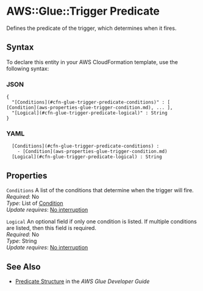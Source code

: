 # AWS::Glue::Trigger Predicate<a name="aws-properties-glue-trigger-predicate"></a>

Defines the predicate of the trigger, which determines when it fires\.

## Syntax<a name="aws-properties-glue-trigger-predicate-syntax"></a>

To declare this entity in your AWS CloudFormation template, use the following syntax:

### JSON<a name="aws-properties-glue-trigger-predicate-syntax.json"></a>

```
{
  "[Conditions](#cfn-glue-trigger-predicate-conditions)" : [ [Condition](aws-properties-glue-trigger-condition.md), ... ],
  "[Logical](#cfn-glue-trigger-predicate-logical)" : String
}
```

### YAML<a name="aws-properties-glue-trigger-predicate-syntax.yaml"></a>

```
﻿  [Conditions](#cfn-glue-trigger-predicate-conditions) : 
    - [Condition](aws-properties-glue-trigger-condition.md)
﻿  [Logical](#cfn-glue-trigger-predicate-logical) : String
```

## Properties<a name="aws-properties-glue-trigger-predicate-properties"></a>

`Conditions`  <a name="cfn-glue-trigger-predicate-conditions"></a>
A list of the conditions that determine when the trigger will fire\.  
*Required*: No  
*Type*: List of [Condition](aws-properties-glue-trigger-condition.md)  
*Update requires*: [No interruption](https://docs.aws.amazon.com/AWSCloudFormation/latest/UserGuide/using-cfn-updating-stacks-update-behaviors.html#update-no-interrupt)

`Logical`  <a name="cfn-glue-trigger-predicate-logical"></a>
An optional field if only one condition is listed\. If multiple conditions are listed, then this field is required\.  
*Required*: No  
*Type*: String  
*Update requires*: [No interruption](https://docs.aws.amazon.com/AWSCloudFormation/latest/UserGuide/using-cfn-updating-stacks-update-behaviors.html#update-no-interrupt)

## See Also<a name="aws-properties-glue-trigger-predicate--seealso"></a>
+  [Predicate Structure](https://docs.aws.amazon.com/glue/latest/dg/aws-glue-api-jobs-trigger.html#aws-glue-api-jobs-trigger-Predicate) in the *AWS Glue Developer Guide* 